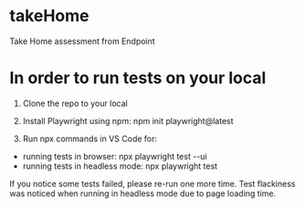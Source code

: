 # takeHome
Take Home assessment from Endpoint

# In order to run tests on your local

1. Clone the repo to your local

2. Install Playwright using npm:
   npm init playwright@latest

3. Run npx commands in VS Code for:
- running tests in browser: npx playwright test --ui
- running tests in headless mode: npx playwright test

If you notice some tests failed, please re-run one more time. Test flackiness was noticed when running in headless mode due to page loading time. 
